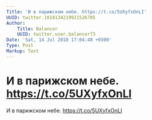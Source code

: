 ```yaml
---
Title: 'И в парижском небе. https://t.co/5UXyfxOnLI'
UUID: twitter.1018134219921526785
Author:
    Title: Balancer
    UUID: twitter.user.balancer73
Date: 'Sat, 14 Jul 2018 17:04:48 +0300'
Type: Post
Markup: Text
---
```


# И в парижском небе. https://t.co/5UXyfxOnLI

И в парижском небе. https://t.co/5UXyfxOnLI